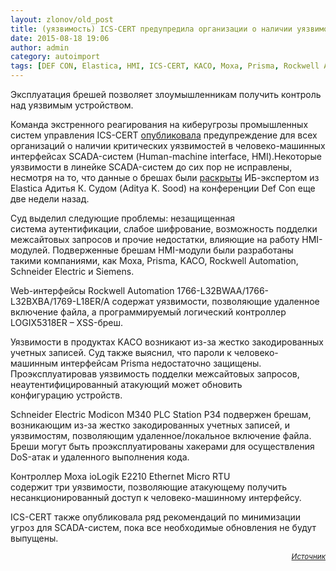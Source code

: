 ```yaml
---
layout: zlonov/old_post
title: (уязвимость) ICS-CERT предупредила организации о наличии уязвимостей нулевого дня в SCADA-системах
date: 2015-08-18 19:06
author: admin
category: autoimport
tags: [DEF CON, Elastica, HMI, ICS-CERT, KACO, Moxa, Prisma, Rockwell Automation, SCADA, Schneider Electric, Siemens, Адитья Суд, уязвимости]
---
```

Эксплуатация брешей позволяет злоумышленникам получить контроль над уязвимым устройством.

Команда экстренного реагирования на киберугрозы промышленных систем управления ICS-CERT <a href="https://ics-cert.us-cert.gov/alerts/ICS-ALERT-15-224-02">опубликовала</a> предупреждение для всех организаций о наличии критических уязвимостей в человеко-машинных интерфейсах SCADA-систем (Human-machine interface, HMI).Некоторые уязвимости в линейке SCADA-систем до сих пор не исправлены, несмотря на то, что данные о брешах были <a href="https://www.defcon.org/html/defcon-23/dc-23-speakers.html#Sood" rel="noreferrer">раскрыты</a> ИБ-экспертом из Elastica Адитья К. Судом (Aditya K. Sood) на конференции Def Con еще две недели назад.

Суд выделил следующие проблемы: незащищенная система аутентификации, слабое шифрование, возможность подделки межсайтовых запросов и прочие недостатки, влияющие на работу HMI-модулей. Подверженные брешам HMI-модули были разработаны такими компаниями, как Moxa, Prisma, KACO, Rockwell Automation, Schneider Electric и Siemens.

Web-интерфейсы Rockwell Automation 1766-L32BWAA/1766-L32BXBA/1769-L18ER/A содержат уязвимости, позволяющие удаленное включение файла, а программируемый логический контроллер LOGIX5318ER – XSS-бреш.

Уязвимости в продуктах KACO возникают из-за жестко закодированных учетных записей. Суд также выяснил, что пароли к человеко-машинным интерфейсам Prisma недостаточно защищены. Проэксплуатировав уязвимость подделки межсайтовых запросов, неаутентифицированный атакующий может обновить конфигурацию устройств.

Schneider Electric Modicon M340 PLC Station P34 подвержен брешам, возникающим из-за жестко закодированных учетных записей, и уязвимостям, позволяющим удаленное/локальное включение файла. Бреши могут быть проэксплуатированы хакерами для осуществления DoS-атак и удаленного выполнения кода.

Контроллер Moxa ioLogik E2210 Ethernet Micro RTU содержит три уязвимости, позволяющие атакующему получить несанкционированный доступ к человеко-машинному интерфейсу.

ICS-CERT также опубликовала ряд рекомендаций по минимизации угроз для SCADA-систем, пока все необходимые обновления не будут выпущены.
<p style="text-align: right;"><sub><em><a href="http://www.securitylab.ru/news/474287.php" target="_blank">Источник</a></em></sub>
